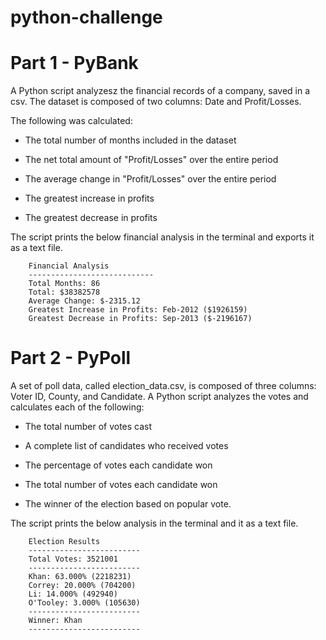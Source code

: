 # python-challenge
# Part 1 - PyBank
A Python script analyzesz the financial records of a company, saved in a csv. The dataset is composed of two columns: Date and Profit/Losses.

The following was calculated:


* The total number of months included in the dataset


* The net total amount of "Profit/Losses" over the entire period


* The average change in "Profit/Losses" over the entire period


* The greatest increase in profits


* The greatest decrease in profits

The script prints the below financial analysis in the terminal and exports it as a text file.

```
    Financial Analysis
    ----------------------------
    Total Months: 86 
    Total: $38382578 
    Average Change: $-2315.12 
    Greatest Increase in Profits: Feb-2012 ($1926159) 
    Greatest Decrease in Profits: Sep-2013 ($-2196167)
```




# Part 2 - PyPoll

A set of poll data, called election_data.csv, is composed of three columns: Voter ID, County, and Candidate. A Python script analyzes the votes and calculates each of the following:


* The total number of votes cast


* A complete list of candidates who received votes


* The percentage of votes each candidate won


* The total number of votes each candidate won


* The winner of the election based on popular vote.


The script prints the below analysis in the terminal and it as a text file.

```
    Election Results
    -------------------------
    Total Votes: 3521001
    -------------------------
    Khan: 63.000% (2218231)
    Correy: 20.000% (704200)
    Li: 14.000% (492940)
    O'Tooley: 3.000% (105630)
    -------------------------
    Winner: Khan
    -------------------------
```


